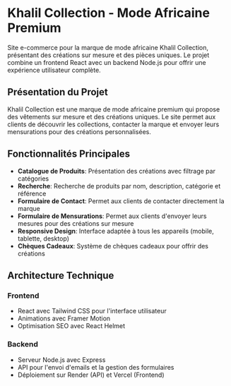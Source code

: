 # Khalil Collection - Mode Africaine Premium

Site e-commerce pour la marque de mode africaine Khalil Collection, présentant des créations sur mesure et des pièces uniques. Le projet combine un frontend React avec un backend Node.js pour offrir une expérience utilisateur complète.

## Présentation du Projet

Khalil Collection est une marque de mode africaine premium qui propose des vêtements sur mesure et des créations uniques. Le site permet aux clients de découvrir les collections, contacter la marque et envoyer leurs mensurations pour des créations personnalisées.

## Fonctionnalités Principales

- **Catalogue de Produits**: Présentation des créations avec filtrage par catégories
- **Recherche**: Recherche de produits par nom, description, catégorie et référence
- **Formulaire de Contact**: Permet aux clients de contacter directement la marque
- **Formulaire de Mensurations**: Permet aux clients d'envoyer leurs mesures pour des créations sur mesure
- **Responsive Design**: Interface adaptée à tous les appareils (mobile, tablette, desktop)
- **Chèques Cadeaux**: Système de chèques cadeaux pour offrir des créations

## Architecture Technique

### Frontend
- React avec Tailwind CSS pour l'interface utilisateur
- Animations avec Framer Motion
- Optimisation SEO avec React Helmet

### Backend
- Serveur Node.js avec Express
- API pour l'envoi d'emails et la gestion des formulaires
- Déploiement sur Render (API) et Vercel (Frontend)

